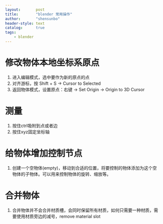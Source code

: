 ```yaml
---
layout:       post
title:        "blender 常用操作"
author:       "shensunbo"
header-style: text
catalog:      true
tags:
    - blender
---
```

# 修改物体本地坐标系原点
1. 进入编辑模式，选中要作为新的原点的点
2. 对齐游标，按 Shift + S → Cursor to Selected
3. 返回物体模式，设置原点：右键 → Set Origin → Origin to 3D Cursor

# 测量
1. 按住ctrl吸附到点或者边
2. 按住xyz固定坐标轴

# 给物体增加控制节点
1. 创建一个空物体(empty)，移动到合适的位置，将要控制的物体添加为这个空物体的子物体。可以用来控制物体的旋转、缩放等。

# 合并物体
1. 合并物体并不会合并材质槽，会同时保留所有材质，如何只需要一种材质，需要使用材质旁边的减号，remove material slot